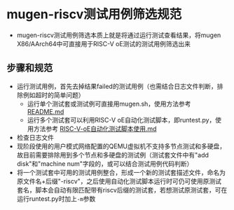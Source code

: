# mugen-riscv测试用例筛选规范  
- mugen-riscv测试用例筛选本质上就是将通过运行测试查看结果，将mugen X86/AArch64中可直接用于RISC-V oE测试的测试用例筛选出来  
## 步骤和规范  
- 运行测试用例，首先去掉结果failed的测试用例（也需结合日志文件判断，排除例如超时的简单问题）  
    - 运行单个测试套或测试例可直接用mugen.sh，使用方法参考 [README.md](https://gitee.com/openeuler/mugen/blob/master/README.md)  
    - 运行多个测试套可以利用RISC-V oE自动化测试脚本，即runtest.py，使用方法参考 [RISC-V-oE自动化测试脚本使用.md]()
- 检查日志文件  
- 现阶段使用的用户模式网络配置的QEMU虚拟机不支持多节点测试和多硬盘，故目前需要排除用到多个节点和多硬盘的测试例（测试套文件中有"add disk"和"machine num"字段的，或可以结合测试用例代码判断）  
- 将一个测试套中可用的测试用例整合，形成一个新的测试套描述文件，命名为原文件名+后缀"-riscv"，之后使用自动化测试脚本运行时可仍可使用原测试套名，脚本会自动有限匹配带有riscv后缀的测试套，若想测试原测试套，可在运行runtest.py时加上```-m```参数   